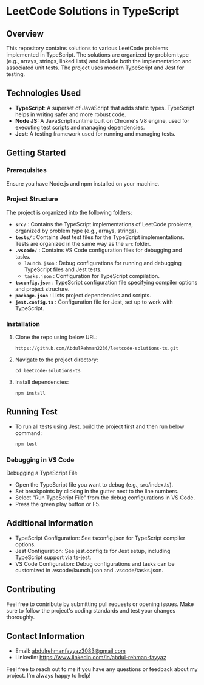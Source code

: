 # LeetCode Solutions in TypeScript

## Overview

This repository contains solutions to various LeetCode problems implemented in TypeScript. The solutions are organized by problem type (e.g., arrays, strings, linked lists) and include both the implementation and associated unit tests. The project uses modern TypeScript and Jest for testing.

## Technologies Used

- **TypeScript**: A superset of JavaScript that adds static types. TypeScript helps in writing safer and more robust code.
- **Node JS:** A JavaScript runtime built on Chrome's V8 engine, used for executing test scripts and managing dependencies.
- **Jest**: A testing framework used for running and managing tests.

## Getting Started

### Prerequisites

Ensure you have Node.js and npm installed on your machine.

### Project Structure

The project is organized into the following folders:

- **`src/`** : Contains the TypeScript implementations of LeetCode problems, organized by problem type (e.g., arrays, strings).
- **`tests/`** : Contains Jest test files for the TypeScript implementations. Tests are organized in the same way as the `src` folder.
- **`.vscode/`** : Contains VS Code configuration files for debugging and tasks.
  - `launch.json` : Debug configurations for running and debugging TypeScript files and Jest tests.
  - `tasks.json` : Configuration for TypeScript compilation.
- **`tsconfig.json`** : TypeScript configuration file specifying compiler options and project structure.
- **`package.json`** : Lists project dependencies and scripts.
- **`jest.config.ts`** : Configuration file for Jest, set up to work with TypeScript.

### Installation

1. Clone the repo using below URL:

   ```
   https://github.com/AbdulRehman2236/leetcode-solutions-ts.git
   ```

2. Navigate to the project directory:
   ```
   cd leetcode-solutions-ts
   ```
3. Install dependencies:

   ```
   npm install
   ```

## Running Test

- To run all tests using Jest, build the project first and then run below command:

  ```bash
  npm test
  ```

### Debugging in VS Code

Debugging a TypeScript File

- Open the TypeScript file you want to debug (e.g., src/index.ts).
- Set breakpoints by clicking in the gutter next to the line numbers.
- Select "Run TypeScript File" from the debug configurations in VS Code.
- Press the green play button or F5.

## Additional Information

- TypeScript Configuration: See tsconfig.json for TypeScript compiler options.
- Jest Configuration: See jest.config.ts for Jest setup, including TypeScript support via ts-jest.
- VS Code Configuration: Debug configurations and tasks can be customized in .vscode/launch.json and .vscode/tasks.json.

## Contributing

Feel free to contribute by submitting pull requests or opening issues. Make sure to follow the project's coding standards and test your changes thoroughly.

## Contact Information

- Email: abdulrehmanfayyaz3083@gmail.com
- LinkedIn: https://www.linkedin.com/in/abdul-rehman-fayyaz

Feel free to reach out to me if you have any questions or feedback about my project. I'm always happy to help!
